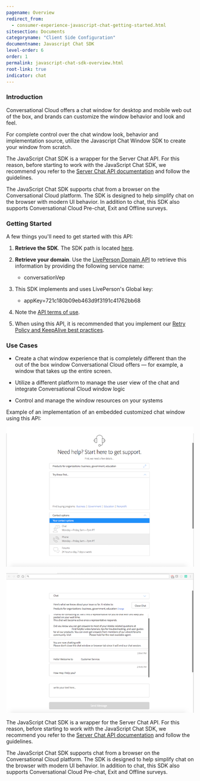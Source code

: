 ```yaml
---
pagename: Overview
redirect_from:
  - consumer-experience-javascript-chat-getting-started.html
sitesection: Documents
categoryname: "Client Side Configuration"
documentname: Javascript Chat SDK
level-order: 6
order: 1
permalink: javascript-chat-sdk-overview.html
root-link: true
indicator: chat
---
```


### Introduction

Conversational Cloud offers a chat window for desktop and mobile web out of the box, and brands can customize the window behavior and look and feel.

For complete control over the chat window look, behavior and implementation source, utilize the Javascript Chat Window SDK to create your window from scratch.

The JavaScript Chat SDK is a wrapper for the Server Chat API. For this reason, before starting to work with the JavaScript Chat SDK, we recommend you refer to the [Server Chat API documentation](consumer-experience-server-chat-getting-started.html) and follow the guidelines.

The JavaScript Chat SDK supports chat from a browser on the Conversational Cloud platform. The SDK is designed to help simplify chat on the browser with modern UI behavior. In addition to chat, this SDK also supports Conversational Cloud Pre-chat, Exit and Offline surveys.

### Getting Started

A few things you'll need to get started with this API:

1. **Retrieve the SDK**. The SDK path is located [here](https://lpcdn.lpsnmedia.net/api/chat/public/lpChat.min.js).

2. **Retrieve your domain**. Use the [LivePerson Domain API](agent-domain-domain-api.html) to retrieve this information by providing the following service name:

	* conversationVep

3. This SDK implements and uses LivePerson's Global key:

	* appKey=721c180b09eb463d9f3191c41762bb68

4. Note the [API terms of use](https://www.liveperson.com/policies/apitou).

5. When using this API, it is recommended that you implement our [Retry Policy and KeepAlive best practices](guides-retry-policy.html).

### Use Cases

* Create a chat window experience that is completely different than the out of the box window Conversational Cloud offers — for example, a window that takes up the entire screen.

* Utilize a different platform to manage the user view of the chat and integrate Conversational Cloud window logic

* Control and manage the window resources on your systems

Example of an implementation of an embedded customized chat window using this API:

![JavascriptOverview](img/jsoverview1.png)

![JavascriptOverview](img/jsoverview2.png)

The JavaScript Chat SDK is a wrapper for the Server Chat API. For this reason, before starting to work with the JavaScript Chat SDK, we recommend you refer to the [Server Chat API documentation](consumer-experience-server-chat-getting-started.html) and follow the guidelines.

The JavaScript Chat SDK supports chat from a browser on the Conversational Cloud platform. The SDK is designed to help simplify chat on the browser with modern UI behavior. In addition to chat, this SDK also supports Conversational Cloud Pre-chat, Exit and Offline surveys.
